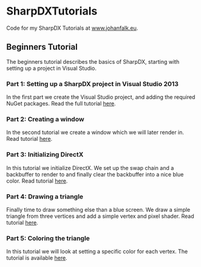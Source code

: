 # SharpDXTutorials
Code for my SharpDX Tutorials at www.johanfalk.eu.

## Beginners Tutorial
The beginners tutorial describes the basics of SharpDX, starting with setting up a project in Visual Studio.

### Part 1: Setting up a SharpDX project in Visual Studio 2013
In the first part we create the Visual Studio project, and adding the required NuGet packages. Read the full tutorial [here](BeginnersTutorial-Part1/README.md).

### Part 2: Creating a window
In the second tutorial we create a window which we will later render in. Read tutorial [here](BeginnersTutorial-Part2/README.md).

### Part 3: Initializing DirectX
In this tutorial we initialize DirectX. We set up the swap chain and a backbuffer to render to and finally clear the backbuffer into a nice blue color. Read tutorial [here](BeginnersTutorial-Part3/README.md).

### Part 4: Drawing a triangle
Finally time to draw something else than a blue screen. We draw a simple triangle from three vertices and add a simple vertex and pixel shader. Read tutorial [here](BeginnersTutorial-Part4/README.md).

### Part 5: Coloring the triangle
In this tutorial we will look at setting a specific color for each vertex. The tutorial is available [here](BeginnersTutorial-Part5/README.md).